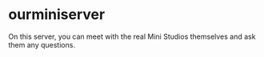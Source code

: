 # ourminiserver
On this server, you can meet with the real Mini Studios themselves and ask them any questions.
